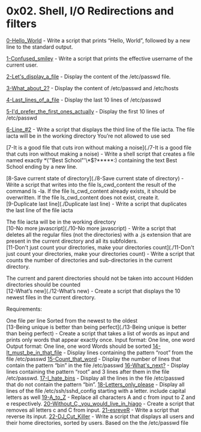 # 0x02. Shell, I/O Redirections and filters
  
 [0-Hello_World](./0-Hello_World)  - Write a script that prints “Hello, World”, followed by a new line to the standard output. 
  
 [1-Confused_smiley](./1-Confused_smiley) - Write a script that prints the effective username of the current user.  
  
 [2-Let's_display_a_file](./2-Let's_display_a_file) - Display the content of the /etc/passwd file.
  
 [3-What_about_2?](./3-What_about_2?) - Display the content of /etc/passwd and /etc/hosts
  
 [4-Last_lines_of_a_file](./4-Last_lines_of_a_file) - Display the last 10 lines of /etc/passwd

 [5-I'd_prefer_the_first_ones_actually](./5-I'd_prefer_the_first_ones_actually) - Display the first 10 lines of /etc/passwd 
  
 [6-Line_#2](./6-Line_#2) - Write a script that displays the third line of the file iacta.
The file iacta will be in the working directory
You’re not allowed to use sed
  
 [7-It is a good file that cuts iron without making a noise](./7-It is a good file that cuts iron without making a noise) - Write a shell script that creates a file named exactly \*\\'"Best School"\'\\*$\?\*\*\*\*\*:) containing the text Best School ending by a new line.
  
 [8-Save current state of directory](./8-Save current state of directory) - Write a script that writes into the file ls_cwd_content the result of the command ls -la. If the file ls_cwd_content already exists, it should be overwritten. If the file ls_cwd_content does not exist, create it.  
 [9-Duplicate last line](./Duplicate last line) - Write a script that duplicates the last line of the file iacta

The file iacta will be in the working directory  
 [10-No more javascript](./10-No more javascript) - Write a script that deletes all the regular files (not the directories) with a .js extension that are present in the current directory and all its subfolders.  
 [11-Don't just count your directories, make your directories count](./11-Don't just count your directories, make your directories count) - Write a script that counts the number of directories and sub-directories in the current directory.

The current and parent directories should not be taken into account
Hidden directories should be counted  
 [12-What’s new](./12-What’s new) - Create a script that displays the 10 newest files in the current directory.

Requirements:

One file per line
Sorted from the newest to the oldest  
 [13-Being unique is better than being perfect](./13-Being unique is better than being perfect) - Create a script that takes a list of words as input and prints only words that appear exactly once.
Input format: One line, one word
Output format: One line, one word
Words should be sorted
[14-It_must_be_in_that_file](./14-It_must_be_in_that_file) - Display lines containing the pattern “root” from the file /etc/passwd
[15-Count_that_word](./15-Count_that_word) - Display the number of lines that contain the pattern “bin” in the file /etc/passwd
[16-What's_next?](./16-What's_next?) - Display lines containing the pattern “root” and 3 lines after them in the file /etc/passwd.
[17-I_hate_bins](./17-I_hate_bins) - Display all the lines in the file /etc/passwd that do not contain the pattern “bin”.
[18-Letters_only_please](./18-Letters_only_please) - Display all lines of the file /etc/ssh/sshd_config starting with a letter.
include capital letters as well
[19-A_to_Z](./19-A_to_Z) - Replace all characters A and c from input to Z and e respectively.
[20-Without_C,_you_would_live_in_hiago](./20-Without_C,_you_would_live_in_hiago) - Create a script that removes all letters c and C from input.
[21-esreveR](./21-esreveR) - Write a script that reverse its input.
[22-DJ_Cut_Killer](./22-DJ_Cut_Killer) - Write a script that displays all users and their home directories, sorted by users.
Based on the the /etc/passwd file

